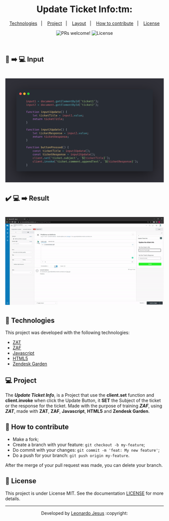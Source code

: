 <p align="center">
	<h1 align="center">Update Ticket Info:tm:</h1>
</p>

<p align="center">
  <a href="#-Technologies">Technologies</a>&nbsp;&nbsp;&nbsp;|&nbsp;&nbsp;&nbsp;
  <a href="#-Project">Project</a>&nbsp;&nbsp;&nbsp;|&nbsp;&nbsp;&nbsp;
  <a href="#-layout">Layout</a>&nbsp;&nbsp;&nbsp;|&nbsp;&nbsp;&nbsp;
  <a href="#-How-to-contribute">How to contribute</a>&nbsp;&nbsp;&nbsp;|&nbsp;&nbsp;&nbsp;
  <a href="#memo-license">License</a>
</p>

<p align="center">
 <img src="https://img.shields.io/static/v1?label=PRs&message=welcome&color=7159c1&labelColor=000000" alt="PRs welcome!" />

  <img alt="License" src="https://img.shields.io/static/v1?label=license&message=MIT&color=7159c1&labelColor=000000">
</p>

<br>

## :scroll: :arrow_right: :computer: Input

<h1 align="center">
    <img alt="input" src="./assets/input.png">
</h1>

## :heavy_check_mark: :computer: :arrow_right: Result

<h1 align="center">
    <img alt="Output" src="./assets/output.gif">
</h1>

## 🚀 Technologies

This project was developed with the following technologies:

- [ZAT](https://developer.zendesk.com/apps/docs/developer-guide/zat)
- [ZAF](https://developer.zendesk.com/apps/docs/developer-guide/using_sdk)
- [Javascript](https://www.javascript.com/)
- [HTML5](https://en.wikipedia.org/wiki/HTML5)
- [Zendesk Garden](https://garden.zendesk.com/)

## 💻 Project

The ***Update Ticket Info***,  is a Project that use the **client.set** function and **client.invoke** when click the Update Button, it **SET** the Subject of the ticket or the response for the ticket. Made with the purpose of training ***ZAF***, using ***ZAT***, made with **ZAT**, **ZAF**, **Javascript**, **HTML5** and **Zendesk Garden**.

## 🤔 How to contribute

- Make a fork;
- Create a branch with your feature: `git checkout -b my-feature`;
- Do commit with your changes: `git commit -m 'feat: My new feature'`;
- Do a push for your branch: `git push origin my-feature`.

After the merge of your pull request was made, you can delete your branch.

## :memo: License

This project is under License MIT. See the documentation [LICENSE](LICENSE.md) for more details.

---

<p align="center">Developed by <a href="https://www.linkedin.com/in/leonardojesus02/">Leonardo Jesus</a> :copyright: